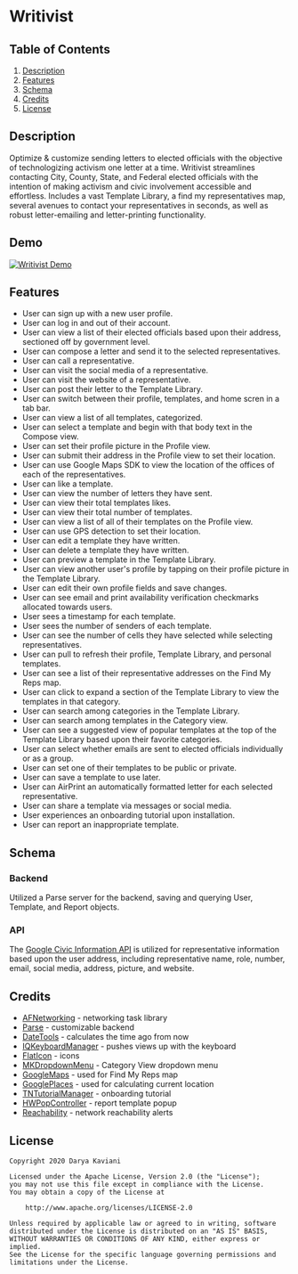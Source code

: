 # Writivist

## Table of Contents
1. [Description](#Description)
2. [Features](#Features)
3. [Schema](#Schema)
4. [Credits](#Credits)
5. [License](#License)

## Description

Optimize & customize sending letters to elected officials with the objective of technologizing activism one letter at a time. Writivist streamlines contacting City, County, State, and Federal elected officials with the intention of making activism and civic involvement accessible and effortless. Includes a vast Template Library, a find my representatives map, several avenues to contact your representatives in seconds, as well as robust letter-emailing and letter-printing functionality.

## Demo

[![Writivist Demo](https://img.youtube.com/vi/Uo7qFxssK8U/0.jpg)](https://www.youtube.com/watch?v=Uo7qFxssK8U)

## Features

* User can sign up with a new user profile.
* User can log in and out of their account.
* User can view a list of their elected officials based upon their address, sectioned off by government level.
* User can compose a letter and send it to the selected representatives.
* User can call a representative.
* User can visit the social media of a representative.
* User can visit the website of a representative.
* User can post their letter to the Template Library.
* User can switch between their profile, templates, and home scren in a tab bar.
* User can view a list of all templates, categorized.
* User can select a template and begin with that body text in the Compose view.
* User can set their profile picture in the Profile view.
* User can submit their address in the Profile view to set their location.
* User can use Google Maps SDK to view the location of the offices of each of the representatives.
* User can like a template.
* User can view the number of letters they have sent.
* User can view their total templates likes.
* User can view their total number of templates.
* User can view a list of all of their templates on the Profile view.
* User can use GPS detection to set their location.
* User can edit a template they have written.
* User can delete a template they have written.
* User can preview a template in the Template Library.
* User can view another user's profile by tapping on their profile picture in the Template Library.
* User can edit their own profile fields and save changes.
* User can see email and print availability verification checkmarks allocated towards users.
* User sees a timestamp for each template.
* User sees the number of senders of each template.
* User can see the number of cells they have selected while selecting representatives.
* User can pull to refresh their profile, Template Library, and personal templates.
* User can see a list of their representative addresses on the Find My Reps map.
* User can click to expand a section of the Template Library to view the templates in that category.
* User can search among categories in the Template Library.
* User can search among templates in the Category view.
* User can see a suggested view of popular templates at the top of the Template Library based upon their favorite categories.
* User can select whether emails are sent to elected officials individually or as a group.
* User can set one of their templates to be public or private.
* User can save a template to use later.
* User can AirPrint an automatically formatted letter for each selected representative.
* User can share a template via messages or social media.
* User experiences an onboarding tutorial upon installation.
* User can report an inappropriate template.

## Schema 

### Backend

Utilized a Parse server for the backend, saving and querying User, Template, and Report objects.

### API

The [Google Civic Information API](https://developers.google.com/civic-information/docs/v2) is utilized for representative information based upon the user address, including representative name, role, number, email, social media, address, picture, and website.

## Credits

- [AFNetworking](https://github.com/AFNetworking/AFNetworking) - networking task library
- [Parse](https://parseplatform.org/) - customizable backend
- [DateTools](https://github.com/MatthewYork/DateTools) - calculates the time ago from now
- [IQKeyboardManager](https://github.com/hackiftekhar/IQKeyboardManager) - pushes views up with the keyboard
- [FlatIcon](flaticon.com) - icons
- [MKDropdownMenu](https://github.com/maxkonovalov/MKDropdownMenu) - Category View dropdown menu
- [GoogleMaps](https://cocoapods.org/pods/GoogleMaps) - used for Find My Reps map
- [GooglePlaces](https://cocoapods.org/pods/GooglePlaces) - used for calculating current location
- [TNTutorialManager](https://github.com/Tawa/TNTutorialManager) - onboarding tutorial
- [HWPopController](https://github.com/HeathWang/HWPopController) - report template popup
- [Reachability](https://github.com/tonymillion/Reachability) - network reachability alerts

## License

    Copyright 2020 Darya Kaviani

    Licensed under the Apache License, Version 2.0 (the "License");
    you may not use this file except in compliance with the License.
    You may obtain a copy of the License at

        http://www.apache.org/licenses/LICENSE-2.0

    Unless required by applicable law or agreed to in writing, software
    distributed under the License is distributed on an "AS IS" BASIS,
    WITHOUT WARRANTIES OR CONDITIONS OF ANY KIND, either express or implied.
    See the License for the specific language governing permissions and
    limitations under the License.
